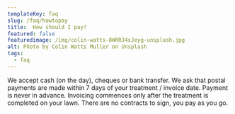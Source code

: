```yaml
---
templateKey: faq
slug: /faq/howtopay
title:  How should I pay?
featured: false
featuredimage: /img/colin-watts-8WRRJ4xJeyg-unsplash.jpg
alt: Photo by Colin Watts Muller on Unsplash
tags:
  - faq
---
```


We accept cash (on the day), cheques or bank transfer. We ask that postal payments are made within 7 days of your treatment / invoice date.  Payment is never in advance. Invoicing commences only after the treatment is completed on your lawn. There are no contracts to sign, you pay as you go.